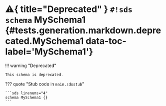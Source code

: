 # :warning:{ title="Deprecated" } `#!sds schema` MySchema1 {#tests.generation.markdown.deprecated.MySchema1 data-toc-label='MySchema1'}

!!! warning "Deprecated"

    This schema is deprecated.

??? quote "Stub code in `main.sdsstub`"

    ```sds linenums="4"
    schema MySchema1 {}
    ```
